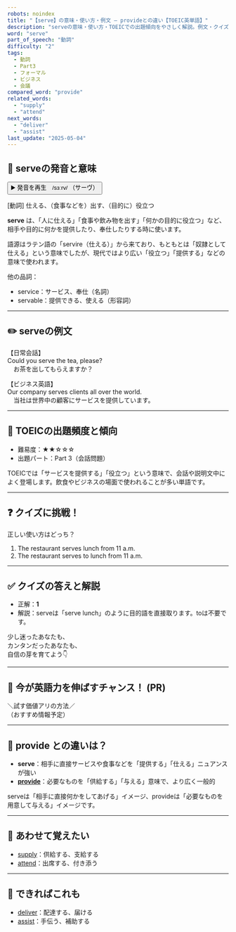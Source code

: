 ```yaml
---
robots: noindex
title: "【serve】の意味・使い方・例文 ― provideとの違い【TOEIC英単語】"
description: "serveの意味・使い方・TOEICでの出題傾向をやさしく解説。例文・クイズ付きでprovideとの違いもわかりやすく学べます。"
word: "serve"
part_of_speech: "動詞"
difficulty: "2"
tags:
  - 動詞
  - Part3
  - フォーマル
  - ビジネス
  - 会議
compared_word: "provide"
related_words:
  - "supply"
  - "attend"
next_words:
  - "deliver"
  - "assist"
last_update: "2025-05-04"
---
```


## 🔰 serveの発音と意味

<button class="play-audio" onclick="playTTS('serve')">
  <span class="play-audio-main">
    ▶️ 発音を再生　/sɜːrv/
  </span>
  <span class="play-audio-sub">
    （サーヴ）
  </span>
</button>

[動詞] 仕える、（食事などを）出す、（目的に）役立つ

**serve** は、「人に仕える」「食事や飲み物を出す」「何かの目的に役立つ」など、相手や目的に何かを提供したり、奉仕したりする時に使います。

語源はラテン語の「servire（仕える）」から来ており、もともとは「奴隷として仕える」という意味でしたが、現代ではより広い「役立つ」「提供する」などの意味で使われます。

他の品詞：  
- service：サービス、奉仕（名詞）
- servable：提供できる、使える（形容詞）

---

## ✏️ serveの例文

【日常会話】  
Could you serve the tea, please?  
　お茶を出してもらえますか？

【ビジネス英語】  
Our company serves clients all over the world.  
　当社は世界中の顧客にサービスを提供しています。

---

## 🎯 TOEICの出題頻度と傾向

- 難易度：★★☆☆☆
- 出題パート：Part 3（会話問題）

TOEICでは「サービスを提供する」「役立つ」という意味で、会話や説明文中によく登場します。飲食やビジネスの場面で使われることが多い単語です。

---

## ❓ クイズに挑戦！

正しい使い方はどっち？

1. The restaurant serves lunch from 11 a.m.  
2. The restaurant serves to lunch from 11 a.m.

---

## ✅ クイズの答えと解説

- 正解：**1**
- 解説：serveは「serve lunch」のように目的語を直接取ります。toは不要です。

少し迷ったあなたも、  
カンタンだったあなたも、  
自信の芽を育てよう👇️

---

## 🚀 今が英語力を伸ばすチャンス！ (PR)

<div class="info-center">
＼試す価値アリの方法／<br>  
（おすすめ情報予定）
</div>

---

## 🤔  provide との違いは？

- **serve**：相手に直接サービスや食事などを「提供する」「仕える」ニュアンスが強い
- **[provide](/word/provide/)**：必要なものを「供給する」「与える」意味で、より広く一般的

serveは「相手に直接何かをしてあげる」イメージ、provideは「必要なものを用意して与える」イメージです。

---

## 🧩 あわせて覚えたい

- [supply](/word/supply/)：供給する、支給する
- [attend](/word/attend/)：出席する、付き添う

---

## 📖 できればこれも

- [deliver](/word/deliver/)：配達する、届ける
- [assist](/word/assist/)：手伝う、補助する

<!-- cvid: aid16_bid19 -->
